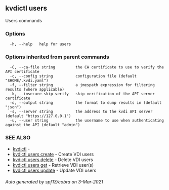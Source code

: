 ## kvdictl users

Users commands

### Options

```
  -h, --help   help for users
```

### Options inherited from parent commands

```
  -C, --ca-file string         the CA certificate to use to verify the API certificate
  -c, --config string          configuration file (default "$HOME/.kvdi.yaml")
  -f, --filter string          a jmespath expression for filtering results (where applicable)
  -k, --insecure-skip-verify   skip verification of the API server certificate
  -o, --output string          the format to dump results in (default "json")
  -s, --server string          the address to the kvdi API server (default "https://127.0.0.1")
  -u, --user string            the username to use when authenticating against the API (default "admin")
```

### SEE ALSO

* [kvdictl](kvdictl.md)	 - 
* [kvdictl users create](kvdictl_users_create.md)	 - Create VDI users
* [kvdictl users delete](kvdictl_users_delete.md)	 - Delete VDI users
* [kvdictl users get](kvdictl_users_get.md)	 - Retrieve VDI user(s)
* [kvdictl users update](kvdictl_users_update.md)	 - Update VDI users

###### Auto generated by spf13/cobra on 3-Mar-2021
